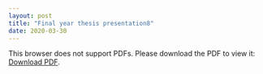 ```yaml
---
layout: post
title: "Final year thesis presentation8"
date: 2020-03-30
---
```

<object data="https://github.com/iamrajee/iamrajee.github.io/blob/master/_posts/pdf/MTC_Multi_Arm.pdf" type="application/pdf" width="100%" height="700px"><p>This browser does not support PDFs. Please download the PDF to view it: <a href="https://github.com/iamrajee/iamrajee.github.io/blob/master/_posts/pdf/MTC_Multi_Arm.pdf">Download PDF</a>.</object>

<!---
<a href="https://github.com/iamrajee/iamrajee.github.io/blob/master/_posts/pdf/MTC_Multi_Arm.pdf">Download PDF</a>
<object data="pdf/MTC_Multi_Arm.pdf" type="application/pdf" width="100%" height="1000px">
    <embed src="pdf/MTC_Multi_Arm.pdf" width="100%" height="1000px">
        <p>This browser does not support PDFs. Please download the PDF to view it: <a href="https://github.com/iamrajee/iamrajee.github.io/blob/master/_posts/pdf/MTC_Multi_Arm.pdf">Download PDF</a>.</p>
    </embed>
</object>
<iframe src="pdf/MTC_Multi_Arm.pdf" width="100%" height="500px"><p>This browser does not support PDFs. Please download the PDF to view it: <a href="https://github.com/iamrajee/iamrajee.github.io/blob/master/_posts/pdf/MTC_Multi_Arm.pdf">Download PDF</a>.</p></iframe>
<object data="pdf/MTC_Multi_Arm.pdf" type="application/pdf" width="700px" height="700px"><p>This browser does not support PDFs. Please download the PDF to view it: <a href="https://github.com/iamrajee/iamrajee.github.io/blob/master/_posts/pdf/MTC_Multi_Arm.pdf">Download PDF</a>.</p></object>
<embed src="pdf/MTC_Multi_Arm.pdf" type="application/pdf" width="100%" height="100%"></embed>
<iframe src="https://github.com/iamrajee/iamrajee.github.io/blob/master/_posts/pdf/MTC_Multi_Arm.pdf" width="100%" height="500px"></iframe>
<object data="https://github.com/iamrajee/iamrajee.github.io/blob/master/_posts/pdf/MTC_Multi_Arm.pdf" type="application/pdf" width="100%" height="700px"></object>
<embed src="https://github.com/iamrajee/iamrajee.github.io/blob/master/_posts/pdf/MTC_Multi_Arm.pdf" type="application/pdf" width="100%" height="100%"></embed>
--->

